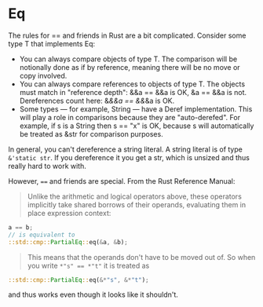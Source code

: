 # Eq

The rules for == and friends in Rust are a bit complicated. Consider some type T that implements Eq:
- You can always compare objects of type T. The comparison will be notionally done as if by reference, meaning there will be no move or copy involved.
- You can always compare references to objects of type T. The objects must match in "reference depth": &&a == &&a is OK, &a == &&a is not. Dereferences count here: &*&&a == &&*&a is OK.
- Some types — for example, String — have a Deref implementation. This will play a role in comparisons because they are "auto-derefed". For example, if s is a String then s == "x" is OK, because s will automatically be treated as &str for comparison purposes.


In general, you can't dereference a string literal. A string literal is of type `&'static str`. If you dereference it you get a str, which is unsized and thus really hard to work with.

However, `==` and friends are special. From the Rust Reference Manual:
> Unlike the arithmetic and logical operators above, these operators implicitly take shared borrows of their operands, evaluating them in place expression context:
```rust
a == b;
// is equivalent to
::std::cmp::PartialEq::eq(&a, &b);
```

> This means that the operands don't have to be moved out of.
So when you write `*"s" == *"t"` it is treated as

```rust
::std::cmp::PartialEq::eq(&*"s", &*"t");
```

and thus works even though it looks like it shouldn't.